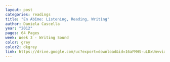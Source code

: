 ```yaml
---
layout: post
categories: readings
title: "En Abîme: Listening, Reading, Writing"
author: Daniela Cascella
year: "2012"
pages: 64 Pages
week: Week 3 - Writing Sound
color: grey
color2: dkgrey
link: https://drive.google.com/uc?export=download&id=16aFMHS-uLDxUmvvixc7QvJgtBkZ3lR4l
---
```

